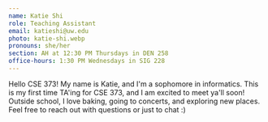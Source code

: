 ```yaml
---
name: Katie Shi
role: Teaching Assistant
email: katieshi@uw.edu
photo: katie-shi.webp
pronouns: she/her
section: AH at 12:30 PM Thursdays in DEN 258
office-hours: 1:30 PM Wednesdays in SIG 228
---
```


Hello CSE 373! My name is Katie, and I'm a sophomore in informatics. This is my first time TA'ing for CSE 373, and I am excited to meet ya'll soon! Outside school, I love baking, going to concerts, and exploring new places. Feel free to reach out with questions or just to chat :)

